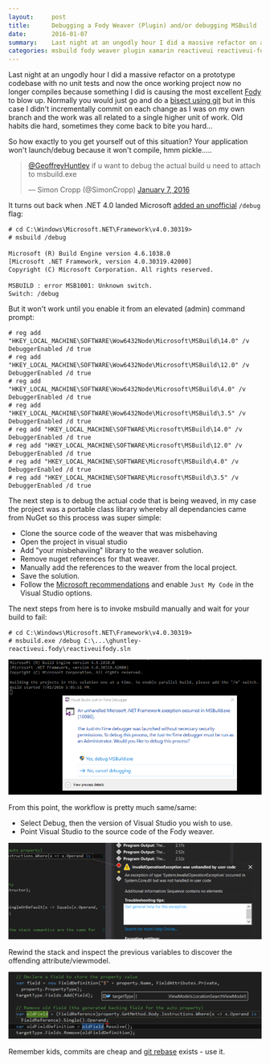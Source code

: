 ```yaml
---
layout:     post
title:      Debugging a Fody Weaver (Plugin) and/or debugging MSBuild
date:       2016-01-07
summary:    Last night at an ungodly hour I did a massive refactor on a prototype codebase with no unit tests and now the once working project now no longer compiles because something I did is causing the most excellent Fody to blow up. Normally you would just go and do a bisect using git but in this case I didn't incrementally commit on each change as I was on my own branch and the work was all related to a single higher unit of work. Old habits die hard, sometimes they come back to bite you hard...
categories: msbuild fody weaver plugin xamarin reactiveui reactiveui-fody debug debugging 
---
```


Last night at an ungodly hour I did a massive refactor on a prototype codebase with no unit tests and now the once working project now no longer compiles because something I did is causing the most excellent [Fody](https://github.com/Fody/Fody) to blow up. Normally you would just go and do a [bisect using git](https://git-scm.com/docs/git-bisect) but in this case I didn't incrementally commit on each change as I was on my own branch and the work was all related to a single higher unit of work. Old habits die hard, sometimes they come back to bite you hard...

So how exactly to you get yourself out of this situation? Your application won't launch/debug because it won't compile, hmm pickle.....

<blockquote class="twitter-tweet" lang="en"><p lang="en" dir="ltr"><a href="https://twitter.com/GeoffreyHuntley">@GeoffreyHuntley</a> if u want to debug the actual build u need to attach to msbuild.exe</p>&mdash; Simon Cropp (@SimonCropp) <a href="https://twitter.com/SimonCropp/status/684972737811447811">January 7, 2016</a></blockquote>
<script async src="//platform.twitter.com/widgets.js" charset="utf-8"></script>

It turns out back when .NET 4.0 landed Microsoft [added an unofficial](http://blogs.msdn.com/b/visualstudio/archive/2010/07/06/debugging-msbuild-script-with-visual-studio.aspx
) `/debug` flag:

    # cd C:\Windows\Microsoft.NET\Framework\v4.0.30319>
    # msbuild /debug

    Microsoft (R) Build Engine version 4.6.1038.0
    [Microsoft .NET Framework, version 4.0.30319.42000]
    Copyright (C) Microsoft Corporation. All rights reserved.

    MSBUILD : error MSB1001: Unknown switch.
    Switch: /debug

But it won't work until you enable it from an elevated (admin) command prompt:

    # reg add "HKEY_LOCAL_MACHINE\SOFTWARE\Wow6432Node\Microsoft\MSBuild\14.0" /v DebuggerEnabled /d true
    # reg add "HKEY_LOCAL_MACHINE\SOFTWARE\Wow6432Node\Microsoft\MSBuild\12.0" /v DebuggerEnabled /d true
    # reg add "HKEY_LOCAL_MACHINE\SOFTWARE\Wow6432Node\Microsoft\MSBuild\4.0" /v DebuggerEnabled /d true
    # reg add "HKEY_LOCAL_MACHINE\SOFTWARE\Wow6432Node\Microsoft\MSBuild\3.5" /v DebuggerEnabled /d true
    # reg add "HKEY_LOCAL_MACHINE\SOFTWARE\Microsoft\MSBuild\14.0" /v DebuggerEnabled /d true
    # reg add "HKEY_LOCAL_MACHINE\SOFTWARE\Microsoft\MSBuild\12.0" /v DebuggerEnabled /d true
    # reg add "HKEY_LOCAL_MACHINE\SOFTWARE\Microsoft\MSBuild\4.0" /v DebuggerEnabled /d true
    # reg add "HKEY_LOCAL_MACHINE\SOFTWARE\Microsoft\MSBuild\3.5" /v DebuggerEnabled /d true


The next step is to debug the actual code that is being weaved, in my case the project was a portable class library whereby all dependancies came from NuGet so this process was super simple:

* Clone the source code of the weaver that was misbehaving
* Open the project in visual studio
* Add "your misbehaviing" library to the weaver solution.
* Remove nuget references for that weaver.
* Manually add the references to the weaver from the local project.
* Save the solution.
* Follow the [Microsoft recommendations](http://blogs.msdn.com/b/visualstudio/archive/2010/07/06/debugging-msbuild-script-with-visual-studio.aspx
) and enable `Just My Code` in the Visual Studio options.


The next steps from here is to invoke msbuild manually and wait for your build to fail:

    # cd C:\Windows\Microsoft.NET\Framework\v4.0.30319>
    # msbuild.exe /debug C:\...\ghuntley-reactiveui.fody\reactiveuifody.sln

![Attach debugger to MSBuild](/images/debug-msbuild.png)

From this point, the workflow is pretty much same/same:

* Select Debug, then the version of Visual Studio you wish to use.
* Point Visual Studio to the source code of the Fody weaver.


![Now we are cooking with gas!](/images/reactiveui-fody-exception.png)

Rewind the stack and inspect the previous variables to discover the offending attribute/viewmodel.

![Offending ViewModel/Attribute found!](/images/offending-viewmodel-found.png)

Remember kids, commits are cheap and [git rebase](https://www.atlassian.com/git/tutorials/rewriting-history/git-rebase/) exists - use it. 
